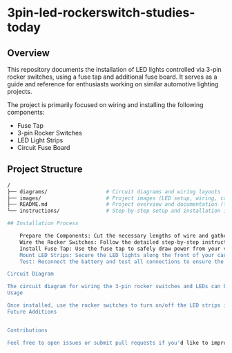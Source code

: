 # 3pin-led-rockerswitch-studies-today

## Overview
This repository documents the installation of LED lights controlled via 3-pin rocker switches, using a fuse tap and additional fuse board. It serves as a guide and reference for enthusiasts working on similar automotive lighting projects.

The project is primarily focused on wiring and installing the following components:
- Fuse Tap
- 3-pin Rocker Switches
- LED Light Strips
- Circuit Fuse Board

## Project Structure

```bash
/
├── diagrams/                   # Circuit diagrams and wiring layouts
├── images/                     # Project images (LED setup, wiring, car installation)
├── README.md                   # Project overview and documentation (this file)
└── instructions/               # Step-by-step setup and installation instructions

## Installation Process

    Prepare the Components: Cut the necessary lengths of wire and gather all tools.
    Wire the Rocker Switches: Follow the detailed step-by-step instructions located in /instructions/setup.md.
    Install Fuse Tap: Use the fuse tap to safely draw power from your vehicle's existing fuse box.
    Mount LED Strips: Secure the LED lights along the front of your car and connect them to the circuit.
    Test: Reconnect the battery and test all connections to ensure the switches control the LEDs as expected.

Circuit Diagram

The circuit diagram for wiring the 3-pin rocker switches and LEDs can be found in the /diagrams folder. It shows the pin layout, ground connections, power inputs, and the LED output wiring for clarity.
Usage

Once installed, use the rocker switches to turn on/off the LED strips independently. The setup ensures that each LED strip has a dedicated switch, with power routed through the additional fuse box for extra protection.
Future Additions


Contributions

Feel free to open issues or submit pull requests if you'd like to improve the wiring diagrams, installation process, or add more features to the project!
